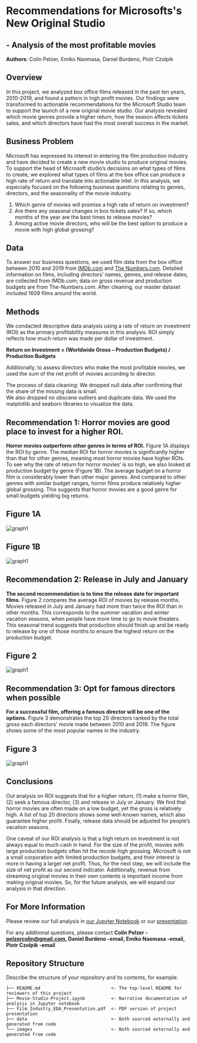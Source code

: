 # Recommendations for Microsofts's New Original Studio 
## - Analysis of the most profitable movies

**Authors**: Colin Pelzer, Emiko Naomasa, Daniel Burdeno, Piotr Czolpik

## Overview

In this project, we analyzed box office films released in the past ten years, 2010-2019, and found a pattern in high profit movies. 
Our findings were transformed to actionable recommendations for the Microsoft Studio team to support the launch of a new original movie studio. 
Our analysis revealed which  movie genres provide a higher return, how the season affects tickets sales, 
and which directors have had the most overall success in the market. 


## Business Problem

Microsoft has expressed its interest in entering the film production industry and have decided to create a new movie studio to produce original movies. 
To support the head of Microsoft studio’s decisions on what types of films to create, 
we explored what types of films at the box office can produce a high rate of return and translate into actionable intel. 
In this analysis, we especially focused on the following business questions relating to genres, directors, and the seasonality of the movie industry.

1.	Which genre of movies will promise a high rate of return on investment?   
2.	Are there any seasonal changes in box tickets sales? If so, which months of the year are the best times to release movies? 
3.	Among active movie directors, who will be the best option to produce a movie with high global grossing? 

## Data

To answer our business questions, we used film data from the box office between 2010 and 2019 from [IMDb.com](https://www.imdb.com/) and [The Numbers.com](https://www.the-numbers.com/). 
Detailed information on films, including directors’ names, genres, and release dates, are collected from IMDb.com; 
data on gross revenue and production budgets are from The-Numbers.com. 
After cleaning, our master dataset included 1609 films around the world.  


## Methods

We condacted descriptive data analysis using a rate of return on investment (ROI) as the primary profitability measures in this analysis. 
ROI simply reflects how much return was made per dollar of investment.  

**Return on Investment = (Worldwide Gross – Production Budgets) / Production Budgets** 

Additionally, to assess directors who make the most profitable movies, we used the sum of the net profit of movies according to director.

The process of data cleaning:  We dropped null data after confirming that the share of the missing data is small.  
We also dropped no obscene outliers and duplicate data. 
We used the matplotlib and seaborn libraries to visualize the data. 

## Recommendation 1: Horror movies are good place to invest for a higher ROI. 

**Horror movies outperform other genres in terms of ROI.** 
Figure 1A displays the ROI by genre. 
The median ROI for horror movies is significantly higher than that for other genres, meaning most horror movies have higher ROIs. 
To see why the rate of return for horror movies’ is so high, we also looked at production budget by genre (Figure 1B). 
The average budget on a horror film is considerably lower than other major genres. 
And compared to other genres with similar budget ranges, horror films produce relatively higher global grossing. 
This suggests that horror movies are a good genre for small budgets yielding big returns. 

## Figure 1A
![graph1](./Images/boxplot_roi_genre.png)

## Figure 1B
![graph1](./Images/Bar_budget_gross_genre.png)

## Recommendation 2: Release in July and January 

**The second recommendation is to time the release date for important films.** 
Figure 2 compares the average ROI of movies by release months. 
Movies released in July and January had more than twice the ROI than in other months. 
This corresponds to the summer vacation and winter vacation seasons, when people have more time to go to movie theaters. 
This seasonal trend suggests that production should finish up and be ready to release by one of those months to ensure the highest return on the production budget.

## Figure 2
![graph1](./Images/Seasonality.png)

## Recommendation 3: Opt for famous directors when possible

**For a successful film, offering a famous director will be one of the options.** 
Figure 3 demonstrates the top 20 directors ranked by the total gross each directors' movie made between 2010 and 2019. 
The figure shows some of the most popular names in the industry. 

## Figure 3
![graph1](./Images/directors.png)


## Conclusions

Out analysis on ROI suggests that for a higher return, (1) make a horror film, (2) seek a famous director, (3) and release in July or January. 
We find that horror movies are often made on a low budget, yet the gross is relatively high. 
A list of top 20 directors shows some well-known names, which also guarantee higher profit. 
Finally, release data should be adjusted for people’s vacation seasons. 

One caveat of our ROI analysis is that a high return on investment is not always equal to much cash in hand. 
For the size of the profit, movies with large production budgets often hit the recode high grossing. 
Microsoft is not a small corporation with limited production budgets, and their interest is more in having a larger net profit. 
Thus, for the next step, we will include the size of net profit as our second indicator. 
Additionally, revenue from streaming original movies in their own contents is important income from making original movies. 
So, for the future analysis, we will expand our analysis in that direction. 


## For More Information

Please review our full analysis in [our Jupyter Notebook](./Movie-Studio-Project.ipynb) or our [presentation](./Film-Industry-EDA-PresentationF.pdf).

For any additional questions, please contact **Colin Pelzer - pelzercolin@gmail.com, Daniel Burdeno -email, Emiko Naomasa -email, Piotr Czolpik -email**

## Repository Structure

Describe the structure of your repository and its contents, for example:

```
├── README.md                           <- The top-level README for reviewers of this project
├── Movie-Studio-Project.ipynb          <- Narrative documentation of analysis in Jupyter notebook
├── Film_Industry_EDA_Presentation.pdf  <- PDF version of project presentation
├── data                                <- Both sourced externally and generated from code
└── images                              <- Both sourced externally and generated from code
```
